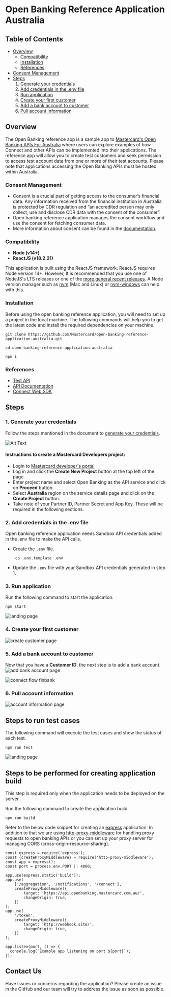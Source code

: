 # Open Banking Reference Application Australia

## Table of Contents

-   [Overview](#overview)
    -   [Compatibility](#compatibility)
    -   [Installation](#Installation)
    -   [References](#references)
-   [Consent Management](#consent-management)
-   [Steps](#steps)
    1. [Generate your credentials](#1-generate-your-credentials)
    2. [Add credentials in the .env file](#2-add-credentials-in-the-env-file)
    3. [Run application](#3-run-application)
    4. [Create your first customer](#4-create-your-first-customer)
    5. [Add a bank account to customer](#5-add-a-bank-account-to-customer)
    6. [Pull account information](#6-pull-account-information)

## Overview

The Open Banking reference app is a sample app to [Mastercard's Open Banking APIs For Australia](https://developer.mastercard.com/open-banking-au/documentation/) where users can explore examples of how Connect and other APIs can be implemented into their applications. The reference app will allow you to create test customers and seek permission to access test account data from one or more of their test accounts. Please note that applications accessing the Open Banking APIs must be hosted within Australia.

### Consent Management

-   Consent is a crucial part of getting access to the consumer’s financial data. Any information received from the financial institution in Australia is protected by CDR regulation and “an accredited person may only collect, use and disclose CDR data with the consent of the consumer”.
-   Open banking reference application manages the consent workflow and use the consent for fetching consumer data.
-   More information about consent can be found in the [documentation](https://developer.mastercard.com/open-banking-au/documentation/consent/).

### Compatibility

-   **Node (v14+)**
-   **ReactJS (v18.2.21)**

This application is built using the ReactJS framework. ReactJS requires Node version 14+.
However, It is recommended that you use one of NodeJS's LTS releases or one of the [more general recent releases](https://github.com/nodejs/Release). A Node version manager such as [nvm](https://github.com/creationix/nvm) (Mac and Linux) or [nvm-windows](https://github.com/coreybutler/nvm-windows) can help with this.

### Installation

Before using the open banking reference application, you will need to set up a project in the local machine.
The following commands will help you to get the latest code and install the required dependencies on your machine.

```shell
git clone https://github.com/Mastercard/open-banking-reference-application-australia.git

cd open-banking-reference-application-australia

npm i
```

### References

-   [Test API ](https://developer.mastercard.com/open-banking-au/documentation/test-the-apis/)
-   [API Documentation](https://developer.mastercard.com/open-banking-au/documentation/api-reference/)
-   [Connect Web SDK](https://developer.mastercard.com/open-banking-au/documentation/connect/web-sdk/)

## Steps

### 1. Generate your credentials

Follow the steps mentioned in the document to [generate your credentials](https://developer.mastercard.com/open-banking-au/documentation/quick-start-guide/#key-features).

![Alt Text](https://static.developer.mastercard.com/content/open-banking-au/uploads/openbanking-dashboard-new.png)

#### Instructions to create a Mastercard Developers project:

-   Login to [Mastercard developer's portal](https://developer.mastercard.com/product/open-banking/)
-   Log in and click the **Create New Project** button at the top left of the page.
-   Enter project name and select Open Banking as the API service and click on **Proceed** button.
-   Select **Australia** region on the service details page and click on the **Create Project** button.
-   Take note of your Partner ID, Partner Secret and App Key. These will be required in the following sections.

### 2. Add credentials in the .env file

Open banking reference application needs Sandbox API credentials added in the .env file to make the API calls.

-   Create the `.env` file.
    ```shell
     cp .env.template .env
    ```
-   Update the `.env` file with your Sandbox API credentials generated in step 1.

### 3. Run application

Run the following command to start the application.

```shell
npm start
```

![landing page](docs/landing-page.png)

### 4. Create your first customer

![create customer page](docs/create-customer.png)

### 5. Add a bank account to customer

Now that you have a **Customer ID**, the next step is to add a bank account.
![add bank account page](docs/add-bank-account.png)

![connect flow finbank](docs/account-consent-workflow.png)

### 6. Pull account information

![account information page](docs/account-information.png)

## Steps to run test cases

The following command will execute the test cases and show the status of each test.

```shell
npm run test
```

![landing page](docs/test_case_result.png)

## Steps to be performed for creating application build

This step is required only when the application needs to be deployed on the server.

Run the following command to create the application build.

```
npm run build
```

Refer to the below code snippet for creating an [express](https://www.npmjs.com/package/express) application.
In addition to that we are using [http-proxy-middleware](https://www.npmjs.com/package/http-proxy-middleware) for handling proxy requests to open banking APIs or you can set up your proxy server for managing CORS (cross-origin-resource-sharing).

```
const express = require('express');
const {createProxyMiddleware} = require('http-proxy-middleware');
const app = express();
const port = process.env.PORT || 4000;

app.use(express.static('build'));
app.use(
    ['/aggregation', '/notifications', '/connect'],
    createProxyMiddleware({
        target: 'https://api.openbanking.mastercard.com.au/',
        changeOrigin: true,
    })
);
app.use(
    '/token',
    createProxyMiddleware({
        target: 'http://webhook.site/',
        changeOrigin: true,
    })
);

app.listen(port, () => {
  console.log(`Example app listening on port ${port}`);
});
```

## Contact Us

Have issues or concerns regarding the application?
Please create an issue in the GitHub and our team will try to address the issue as soon as possible.
